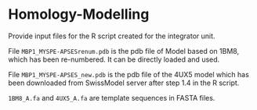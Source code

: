 # Homology-Modelling
Provide input files for the R script created for the integrator unit.

File `MBP1_MYSPE-APSESrenum.pdb` is the pdb file of Model based on 1BM8, which has been re-numbered. It can be directly loaded and used.

File `MBP1_MYSPE-APSES_new.pdb` is the pdb file of the 4UX5 model which has been downloaded from SwissModel server after step 1.4 in the R script.

`1BM8_A.fa` and `4UX5_A.fa` are template sequences in FASTA files.

